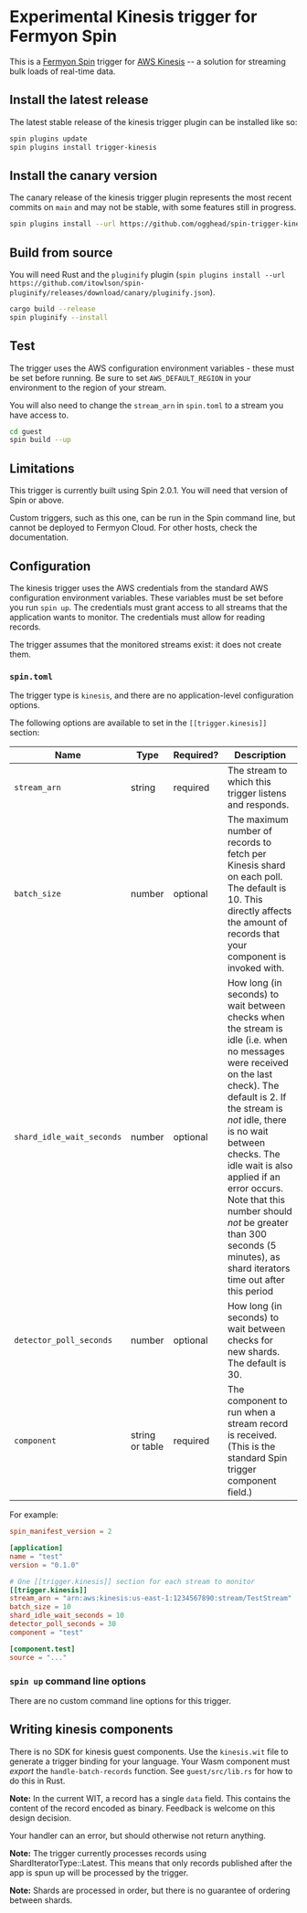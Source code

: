 # Experimental Kinesis trigger for Fermyon Spin

This is a [Fermyon Spin](https://www.fermyon.com/spin) trigger for [AWS Kinesis](https://docs.aws.amazon.com/streams/latest/dev/introduction.html) -- a solution for streaming bulk loads of real-time data.

## Install the latest release

The latest stable release of the kinesis trigger plugin can be installed like so:

```sh
spin plugins update
spin plugins install trigger-kinesis
```

## Install the canary version

The canary release of the kinesis trigger plugin represents the most recent commits on `main` and may not be stable, with some features still in progress.

```sh
spin plugins install --url https://github.com/ogghead/spin-trigger-kinesis/releases/download/canary/trigger-kinesis.json
```

## Build from source

You will need Rust and the `pluginify` plugin (`spin plugins install --url https://github.com/itowlson/spin-pluginify/releases/download/canary/pluginify.json`).

```sh
cargo build --release
spin pluginify --install
```

## Test

The trigger uses the AWS configuration environment variables - these must be set before running.
Be sure to set `AWS_DEFAULT_REGION` in your environment to the region of your stream.

You will also need to change the `stream_arn` in `spin.toml` to a stream you have access to.

```sh
cd guest
spin build --up
```

## Limitations

This trigger is currently built using Spin 2.0.1. You will need that version of Spin or above.

Custom triggers, such as this one, can be run in the Spin command line, but cannot be deployed to Fermyon Cloud.  For other hosts, check the documentation.

## Configuration

The kinesis trigger uses the AWS credentials from the standard AWS configuration environment variables.  These variables must be set before you run `spin up`.  The credentials must grant access to all streams that the application wants to monitor.  The credentials must allow for reading records.

The trigger assumes that the monitored streams exist: it does not create them.

### `spin.toml`

The trigger type is `kinesis`, and there are no application-level configuration options.

The following options are available to set in the `[[trigger.kinesis]]` section:

| Name                        | Type             | Required? | Description |
|-----------------------------|------------------|-----------|-------------|
| `stream_arn`                | string           | required  | The stream to which this trigger listens and responds. |
| `batch_size`                | number           | optional  | The maximum number of records to fetch per Kinesis shard on each poll. The default is 10. This directly affects the amount of records that your component is invoked with. |
| `shard_idle_wait_seconds`   | number           | optional  | How long (in seconds) to wait between checks when the stream is idle (i.e. when no messages were received on the last check). The default is 2. If the stream is _not_ idle, there is no wait between checks. The idle wait is also applied if an error occurs. Note that this number should _not_ be greater than 300 seconds (5 minutes), as shard iterators time out after this period |
| `detector_poll_seconds`     | number           | optional  | How long (in seconds) to wait between checks for new shards. The default is 30. |
| `component`                 | string or table  | required | The component to run when a stream record is received. (This is the standard Spin trigger component field.) |

For example:

```toml
spin_manifest_version = 2

[application]
name = "test"
version = "0.1.0"

# One [[trigger.kinesis]] section for each stream to monitor
[[trigger.kinesis]]
stream_arn = "arn:aws:kinesis:us-east-1:1234567890:stream/TestStream"
batch_size = 10
shard_idle_wait_seconds = 10
detector_poll_seconds = 30
component = "test"

[component.test]
source = "..."
```

### `spin up` command line options

There are no custom command line options for this trigger.

## Writing kinesis components

There is no SDK for kinesis guest components.  Use the `kinesis.wit` file to generate a trigger binding for your language.  Your Wasm component must _export_ the `handle-batch-records` function.  See `guest/src/lib.rs`  for how to do this in Rust.

**Note:** In the current WIT, a record has a single `data` field. This contains the content of the record encoded as binary. Feedback is welcome on this design decision.

Your handler can an error, but should otherwise not return anything.

**Note:** The trigger currently processes records using ShardIteratorType::Latest. This means that only records published after the app is spun up will be processed by the trigger.

**Note:** Shards are processed in order, but there is no guarantee of ordering between shards.
